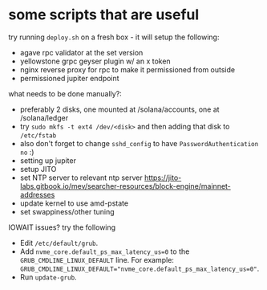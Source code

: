 # some scripts that are useful

try running `deploy.sh` on a fresh box - it will setup the following:
- agave rpc validator at the set version
- yellowstone grpc geyser plugin w/ an x token
- nginx reverse proxy for rpc to make it permissioned from outside
- permissioned jupiter endpoint

what needs to be done manually?:
- preferably 2 disks, one mounted at /solana/accounts, one at /solana/ledger
- try `sudo mkfs -t ext4 /dev/<disk>` and then adding that disk to `/etc/fstab`
- also don't forget to change `sshd_config` to have `PasswordAuthentication no` :)
- setting up jupiter
- setup JITO
- set NTP server to relevant ntp server https://jito-labs.gitbook.io/mev/searcher-resources/block-engine/mainnet-addresses
- update kernel to use amd-pstate
- set swappiness/other tuning


IOWAIT issues?
try the following
- Edit `/etc/default/grub`.
- Add `nvme_core.default_ps_max_latency_us=0` to the `GRUB_CMDLINE_LINUX_DEFAULT` line. For example: `GRUB_CMDLINE_LINUX_DEFAULT="nvme_core.default_ps_max_latency_us=0"`.
- Run `update-grub`.
